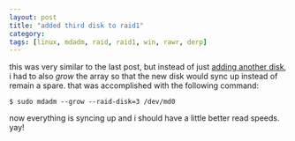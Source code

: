 ```yaml
---
layout: post
title: "added third disk to raid1"
category: 
tags: [linux, mdadm, raid, raid1, win, rawr, derp]
---
```

this was very similar to the last post, but instead of just
[adding another disk](/2012/06/20/hot-swapping-harddrives), i had to
also *grow* the array so that the new disk would sync up instead of
remain a spare. that was accomplished with the following command:

    $ sudo mdadm --grow --raid-disk=3 /dev/md0

now everything is syncing up and i should have a little better read
speeds. yay!
